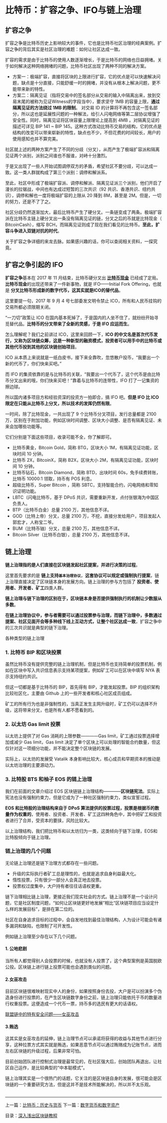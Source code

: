 # ​比特币：扩容之争、IFO与链上治理
## 扩容之争
扩容之争是比特币历史上影响较大的事件，它也是比特币社区治理的经典案例。扩容之争的背后其实是社区治理的难题：如何让社区达成一致。  

扩容的需求是由于比特币的使用人数逐渐增长，于是比特币的网络也日益拥堵。关于如何解决这种网络拥堵的问题，比特币社区出现了两种不同的解决方案。  

*   方案一：极端扩容，直接将区块的上限进行扩容，它的优点是可以快速解决问题，缺点是十分直接，只能舒缓一时的拥堵，并没有从根本上解决问题，更不能带来新的特性。
*   方案二：隔离见证（指将交易中的签名部分从交易的输入中隔离出来，放到交易末尾的被称为见证Witness的字段当中），要求坚守 1MB 的容量上限，**通过隔离见证的方法绕过 1MB 的限制**。
    对交易 ID 的计算将不再包含这一签名部分，所以这也是延展性问题的一种解法，给引人闪电网络等第二层协议增强了安全性。同时，隔离见证将区块容量上限理论上提高到 4MB 。对隔离见证的描述可详见 BIP 141 ~ BIP 145。这种方式改动比特币交易的结构，它的优点是结构的改变可以带来崭新的特性，缺点也不少，不但花费的时间较长，用户的使用感知也并不算完美。

社区就上述的两种方案产生了不同的分歧（分叉），从而产生了极端扩容派和隔离见证两个派别，派别之间谁也不服谁，对峙十分激烈。  

于是又出现了一些人开始试图调停双方的矛盾，希望社区不要分歧，可以达成一致。这一类人群就构成了第三个派别：调停和解派系。  

至此，社区中形成了极端扩容派、调停和解派、隔离见证派三个派别，他们开启了漫长的拉锯战，中间也有达成过短暂的三次共识（92 共识、香港共识、纽约共识），调停和解也一度将极端扩容的上限从 20 降到 8M，甚至是 2M。但是，一切的努力，还是不了了之。  

社区分歧仍然逐渐加大，最后比特币产生了硬分叉。一条链变成了两条。极端扩容派在比特币主链上硬分叉出一条没有隔离见证的链，分叉之后的币就是比特现金（ BitcoinCash），缩写 BCH，而隔离见证则成了现在我们看见的比特币。**至此，扩容斗争进入双链对抗的时代**。  

关于扩容之争详细的来龙去脉。如果感兴趣的话，你可以查阅相关资料，一探究竟。  

## 扩容之争引起的 IFO
**扩容之争**基本在 2017 年 11 月结束，比特币硬分叉出 **[比特币现金](https://mp.weixin.qq.com/s/XxWGQBQmeQmUf2rPDFXnew)** 已经成了定局。**比特币现金**的出现还带来了一件新事物，就是 IFO——Initial Fork Offering，也就是 **分叉比特币形成新的数字代币，这其实就是ICO的替代品**。   

这里要提一句，2017 年 9 月 4 号七部委发文明令禁止 ICO，所有和人民币挂钩的交易所都必须限期关闭。  

“一刀切”政策让 ICO 在国内基本死掉了，于是国内的人坐不住了，就纷纷开始寻觅替代品。**比特币的分叉带来了全新的灵感，于是 IFO 应运而生**。   

怎么理解呢？我们之前讲过 ICO，这里来回顾一下，**ICO 的中文名是首次代币发行，又称为区块链众筹，这是一种新型的融资模式，投资者可以用手中的比特币或其他代币投到其他的区块链创始项目**。  

ICO 从本质上来说就是一纸白皮书，接下来全靠吹，忽悠散户投币，“我要出一个新的代币了，你们快来买吧。”  

而 IFO 的集资依靠的是与比特币的关联，“我要出一个代币了，这个代币是由比特币分叉出来的哦，你们快来买吧！”靠着与比特币的连带性，IFO 打了一记集资的擦边球。   

所以国内诸多项目方和经验资深的投资方一拍即合，搞 IFO 吧。**但是 IFO 比 ICO 限定在只能从比特币上分叉，所以技术的发挥仍然有限**。   

一时间，除了比特现金，一共出现了 9 个比特币分叉项目，发行总量都是 2100 万，区别在于附加功能，例如区块时间调整、区块大小调整、是否有隔离见证、未来会加哪些功能等。  

它们分别是下面这些项目，收录可能不全，你了解即可。  
*   比特币黄金，Bitcoin Gold，简称 BTG，区块大小 1M，有隔离见证功能，区块时间 10 分钟。
*   比特币 2X，BitcoinX，简称 B2X，区块大小 2M，有隔离见证功能，区块时间 10 分钟。
*   比特币钻石，Bitcoin Diamond，简称 BTD，出块时间 60s，免手续费转账，比特币 10000:1 领取，持币有 POS 利息。
*   超级比特币，Super Bitcoin ，简称 SBTC，支持智能合约，闪电网络和零知识证明功能。
*   LBTC（闪电比特币，基于 DPoS 共识，需要重新开发，点付张银海为中国区负责人。
*   BTP（比特币白金）总量 2100 万，其他信息不详。
*   GOD（比特上帝）分叉，总量 2100 万，不挖，直接分发给用户，项目发起人郭宏才，人称宝二爷。
*   BUM（比特币铀）分叉，总量 2100 万，其他信息不详。
*   Bitcoin Silver（比特币白银），总量 2100 万，其他信息不详。

## 链上治理
**链上治理指的是人们直接在区块链发起社区提案，并进行决策的过程**。  

这里首先要求的是 **链上支持`基本治理协议`**，**这套协议可以规定或强制执行提案**，链上治理直接决定了区块链本身的发展方向。链上治理的参与方包括了 **投资者、使用者、开发者、矿工**四类人群。  

**链上治理与链下治理的区别在于，区块链本身是否提供强制执行的机制让少数服从多数**。  

**在链上治理协议中，参与者需要可以通过投票参与治理，而链下治理中，多数通过提案、社区见面开会等多种线下线上互动方式，让整个社区达成一致**，扩容之争中的三次共识就是典型的链下治理。  

各种类型的链上治理  

### 1. 比特币 BIP 和区块投票
虽然比特币没有提供完整的链上治理机制，但是比特币也支持简单的投票机制，例如在区块中写入共识信息表示支持某项提案，例如矿工可以在区块中填写 NYA 表示支持纽约共识。   

但这一切都是基于比特币的 BIP，首先得有 BIP，才能发起投票。BIP 的组织架构比较社区化，主要由 Github 上的一些开发者和核心社区成员组成。   

矿工的所有行为也是非强制性的，当真正发生主网升级时，矿工仍可以选择不升级，这将带来分叉，也是所有人都不愿看到的。   

### 2. 以太坊 Gas limit 投票
以太坊上提供了对 Gas 消耗的上限参数————Gas limit，矿工通过投票选择增加或减少 Gas limit，Gas limit 决定了单个区块上可以处理的智能合约数量，但这仅针对这一项细分功能，并不能决定整个区块链的发展。   

实际上，以太坊的发展受 Vatalik 本身影响比较大，核心成员和早期资本的推动是以太坊治理的主要源动力。   

### 3. 比特股 BTS 和柚子 EOS 的链上治理
我们在前面的文章介绍过 EOS 区块链链上治理结构————**区块链宪法**。实际上宪法也没有强制约束力，但是它成为了一种社区强制约束力，类似宣誓过程。   

**EOS 和比特股的治理结构来自于 DPoS 算法提供的投票过程，投票是根据币的数量作为权重的**，使用者、投资者、开发者、矿工这四种角色中，其中把矿工和投资者进行了合并，受资本的要挟，风险比较大。   

以上治理结构，我们把比特币和以太坊归为一类，这类倾向于链下治理，EOS和比特股倾向于链上治理。   

### 链上治理的几个问题
无论链上治理还是链下治理方式都存在一些问题。   

*   升级的实际执行者矿工总是理性的，也就是追求自身利益最大化。    
*   惰性投票，只有很少一部分人会真正地去投票。   
*   投票权过度集中，大户持有者往往话语权更重。   

链下治理相比链上治理，更接近我们现实社会的方式。链上治理不是一个设计问题，它是社区制度问题，“如何让区块链更好地发展”相比“区块链项目应当设定什么样的发展目标”，是排在第二位的。   

社区在自身追求目标的过程中，会自发地找到最佳治理结构，人为设计可能会有诸多漏洞和缺陷，也限制了可开发性。   

例如链上治理至少存在以下几个问题。   

#### 1. 公地悲剧
当所有人都觉得别人会投票的时候，也就没有人投票了，这个典型案例是英国脱欧公投。区块链上进行链上投票可能也会遇到类似的问题。   

#### 2.女巫攻击
目前区块链很难映射现实中人的身份，如果按照身份去投，大户是可以扮演多个伪造身份进行投票的，在产生区块链数字身份之前，链上治理只能依托于币的数量进行权重投票。这便造成一个代币一票，持币多的选民有更大的话语权。   

[联盟链中的特有安全问题——女巫攻击](https://www.leiphone.com/news/201809/bRj0VNmh1pF5EVSH.html)

#### 3.贿选
这其实是女巫攻击的延伸，链上治理节点可以承诺将获得的收益与其他节点进行分享，这种拉票方式其实就是贿选，如果恶意节点可以通过贿赂成为记账节点，进而左右区块链的升级过程，后果非常可怕。   

目前创始团队进行控制式治理是最常见的，在社区强大后，创始团队再退出，让社区自己运作，是比较典型的“中本聪模式”。   

链上治理其实是一个很热门的话题，它关注的是区块链自身的发展，很可能会是区块链的一个重要研究方法，但是这并不是技术所能解决的，所以并不太乐观。  
​

---
上一篇：[比特币：历史与货币](https://github.com/yjjnls/blockchain-tutorial-cn/blob/master/doc/24.%E6%AF%94%E7%89%B9%E5%B8%81%EF%BC%9A%E5%8E%86%E5%8F%B2%E4%B8%8E%E8%B4%A7%E5%B8%81.md)        下一篇：[数字货币和数字资产](https://github.com/yjjnls/blockchain-tutorial-cn/blob/master/doc/26.%E6%95%B0%E5%AD%97%E8%B4%A7%E5%B8%81%E5%92%8C%E6%95%B0%E5%AD%97%E8%B5%84%E4%BA%A7.md)  

目录：[深入浅出区块链教程](https://github.com/yjjnls/blockchain-tutorial-cn)